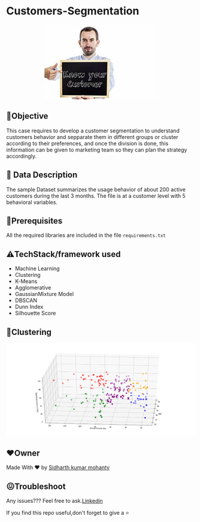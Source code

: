 # Customers-Segmentation

<p align="center">
  <img src="readme_img.jpg" />
</p>

## 📌**Objective**
This case requires to develop a customer segmentation to understand customers behavior and sepparate them in different groups or cluster according to their preferences, and once the division is done, this information can be given to marketing team so they can plan the strategy accordingly.

## 📁 **Data Description**
The sample Dataset summarizes the usage behavior of about 200 active customers during the last 3 months. The file is at a customer level with 5 behavioral variables.

## 🔑**Prerequisites**
All the required libraries are included in the file <code>requirements.txt</code>

## ⚠️**TechStack/framework used**
- Machine Learning
- Clustering
- K-Means
- Agglomerative
- GaussianMixture Model
- DBSCAN
- Dunn Index
- Silhouette Score

## 👬**Clustering**

<p align="center">
  <img src="clustered_img.png" />
</p>








## ❤️**Owner**
Made With ❤️ by [Sidharth kumar mohanty](www.linkedin.com/in/sidharth178)

## 😖Troubleshoot
Any issues??? Feel free to ask.[Linkedin](www.linkedin.com/in/sidharth178)

If you find this repo useful,don't forget to give a ⭐
